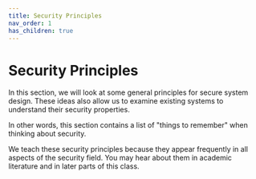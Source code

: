 ```yaml
---
title: Security Principles
nav_order: 1
has_children: true
---
```


# Security Principles

In this section, we will look at some general principles for secure system design. These ideas also allow us to examine existing systems to understand their security properties.

In other words, this section contains a list of "things to remember" when thinking about security.

We teach these security principles because they appear frequently in all aspects of the security field. You may hear about them in academic literature and in later parts of this class.